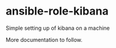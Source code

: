 ansible-role-kibana
===================

Simple setting up of kibana on a machine

More documentation to follow.
